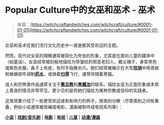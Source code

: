 <!--yml

category: 未分类

date: 2024-06-12 18:27:06

-->

# Popular Culture中的女巫和巫术 - 巫术

> 来源：[https://witchcraftandwitches.com/witchcraft/culture/#0001-01-01](https://witchcraftandwitches.com/witchcraft/culture/#0001-01-01)

女巫和巫术在我们流行文化历史中一直是极其受欢迎的主题。

然而，现代对女巫的理解通常被简化为夸张的形象，尤其是在面向儿童的媒体中（如童话）。女巫经常被刻板地描绘为带皱纹的邪恶老妇人，戴尖帽子，身穿黑色或紫色衣服，鼻子上有疣，有时手指像长爪。她们经常被展示在大型[**坩埚**](http://witchcraftandwitches.com/witchcraft/terms-cauldron/)中用青蛙和蜥蜴部件调制[**药水**](http://witchcraftandwitches.com/witchcraft/terms-potion/)，或骑着[**扫帚**](http://witchcraftandwitches.com/witchcraft/terms-besom/)飞行，通常伴随着黑猫。

成人和恐怖类作品通常关注于[**撒旦教**](http://witchcraftandwitches.com/types-of-witches/related-satanism/)和[**黑魔法**](http://witchcraftandwitches.com/witchcraft/terms-black-magic/)的联系。描绘女巫为正面形象或本质上善良的情况非常罕见，更少见的是将她们描绘为某种宗教或信仰的实践者。

这里简要介绍了一些更受欢迎或有影响力的例子，按类别分解（尽管类别之间有重叠，例如小说通常被改编成电影，漫画被制作成电视系列等）：

[**小说**](http://witchcraftandwitches.com/witchcraft/culture-novels/) | [**戏剧/音乐剧**](http://witchcraftandwitches.com/witchcraft/culture-plays/) | [**电影**](http://witchcraftandwitches.com/witchcraft/culture-films/) | [**电视**](http://witchcraftandwitches.com/witchcraft/culture-television/) | [**儿童**](http://witchcraftandwitches.com/witchcraft/culture-children/) | [**动漫/漫画**](http://witchcraftandwitches.com/witchcraft/culture-comics/)
